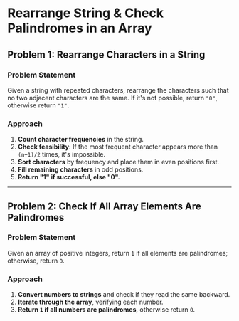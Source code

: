 # Rearrange String & Check Palindromes in an Array

## Problem 1: Rearrange Characters in a String
### **Problem Statement**
Given a string with repeated characters, rearrange the characters such that no two adjacent characters are the same. If it's not possible, return `"0"`, otherwise return `"1"`.

### **Approach**
1. **Count character frequencies** in the string.
2. **Check feasibility**: If the most frequent character appears more than `(n+1)/2` times, it's impossible.
3. **Sort characters** by frequency and place them in even positions first.
4. **Fill remaining characters** in odd positions.
5. **Return "1" if successful, else "0".**

---

## Problem 2: Check If All Array Elements Are Palindromes
### **Problem Statement**
Given an array of positive integers, return `1` if all elements are palindromes; otherwise, return `0`.

### **Approach**
1. **Convert numbers to strings** and check if they read the same backward.
2. **Iterate through the array**, verifying each number.
3. **Return `1` if all numbers are palindromes**, otherwise return `0`.
